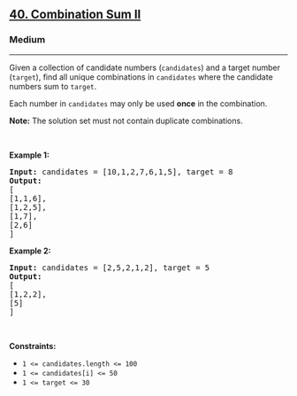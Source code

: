 <h2><a href="https://leetcode.com/problems/combination-sum-ii/">40. Combination Sum II</a></h2><h3>Medium</h3><hr><div style="user-select: auto;"><p style="user-select: auto;">Given a collection of candidate numbers (<code style="user-select: auto;">candidates</code>) and a target number (<code style="user-select: auto;">target</code>), find all unique combinations in <code style="user-select: auto;">candidates</code>&nbsp;where the candidate numbers sum to <code style="user-select: auto;">target</code>.</p>

<p style="user-select: auto;">Each number in <code style="user-select: auto;">candidates</code>&nbsp;may only be used <strong style="user-select: auto;">once</strong> in the combination.</p>

<p style="user-select: auto;"><strong style="user-select: auto;">Note:</strong>&nbsp;The solution set must not contain duplicate combinations.</p>

<p style="user-select: auto;">&nbsp;</p>
<p style="user-select: auto;"><strong style="user-select: auto;">Example 1:</strong></p>

<pre style="position: relative; user-select: auto;"><strong style="user-select: auto;">Input:</strong> candidates = [10,1,2,7,6,1,5], target = 8
<strong style="user-select: auto;">Output:</strong> 
[
[1,1,6],
[1,2,5],
[1,7],
[2,6]
]
<div class="open_grepper_editor" title="Edit &amp; Save To Grepper" style="user-select: auto;"></div></pre>

<p style="user-select: auto;"><strong style="user-select: auto;">Example 2:</strong></p>

<pre style="position: relative; user-select: auto;"><strong style="user-select: auto;">Input:</strong> candidates = [2,5,2,1,2], target = 5
<strong style="user-select: auto;">Output:</strong> 
[
[1,2,2],
[5]
]
<div class="open_grepper_editor" title="Edit &amp; Save To Grepper" style="user-select: auto;"></div></pre>

<p style="user-select: auto;">&nbsp;</p>
<p style="user-select: auto;"><strong style="user-select: auto;">Constraints:</strong></p>

<ul style="user-select: auto;">
	<li style="user-select: auto;"><code style="user-select: auto;">1 &lt;=&nbsp;candidates.length &lt;= 100</code></li>
	<li style="user-select: auto;"><code style="user-select: auto;">1 &lt;=&nbsp;candidates[i] &lt;= 50</code></li>
	<li style="user-select: auto;"><code style="user-select: auto;">1 &lt;= target &lt;= 30</code></li>
</ul>
</div>